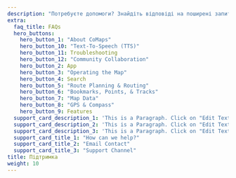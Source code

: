 ```yaml
---
description: "Потребуєте допомоги? Знайдіть відповіді на поширені запитання. Отримайте необхідну підтримку та зв'яжіться з іншими учасниками спільноти для отримання допомоги."
extra:
  faq_title: FAQs
  hero_buttons:
    hero_button_1: "About CoMaps"
    hero_button_10: "Text-To-Speech (TTS)"
    hero_button_11: Troubleshooting
    hero_button_12: "Community Collaboration"
    hero_button_2: App
    hero_button_3: "Operating the Map"
    hero_button_4: Search
    hero_button_5: "Route Planning & Routing"
    hero_button_6: "Bookmarks, Points, & Tracks"
    hero_button_7: "Map Data"
    hero_button_8: "GPS & Compass"
    hero_button_9: Features
  support_card_description_1: 'This is a Paragraph. Click on "Edit Text" or double click on the text box to start editing the content and make sure to add any relevant details or information that you want to share with your visitors.'
  support_card_description_2: 'This is a Paragraph. Click on "Edit Text" or double click on the text box to start editing the content and make sure to add any relevant details or information that you want to share with your visitors.'
  support_card_description_3: 'This is a Paragraph. Click on "Edit Text" or double click on the text box to start editing the content and make sure to add any relevant details or information that you want to share with your visitors.'
  support_card_title_1: "How can we help?"
  support_card_title_2: "Email Contact"
  support_card_title_3: "Support Channel"
title: Підтримка
weight: 10
---
```

